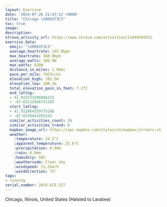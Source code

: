 ```yaml
---
layout: Exercise
date: '2024-07-26 21:47:12 +0000'
title: "Chicago \U0001F3C3"
toc: true
image:
description:
strava_activity_url: https://www.strava.com/activities/11994569251
exercise_data:
  emoji: "\U0001F3C3"
  average_heartrate: 145.0bpm
  max_heartrate: 160.0bpm
  average_watts: 300.9W
  max_watts: 426W
  distance_in_miles: 1.99mi
  pace_per_mile: 7m53s/mi
  elevation_high: 182.5m
  elevation_low: 180.3m
  total_elevation_gain_in_feet: 7.2ft
  end_latlng:
  - 41.913733296096325
  - -87.65112946741283
  start_latlng:
  - 41.912464359775186
  - -87.6530441455543
  similar_activities_count: 26
  similar_activities_trend: 0
  mapbox_image_url: https://api.mapbox.com/styles/v1/mapbox/streets-v11/static/path-5+787af2-1.0(ygy~Fxk~uO%3FgBBcACiBBmCCiBCq%40ECMAEM%3FK%3FiCOoXCUGEq%40Di%40%40KECKEaSGu%40KcEIq%40A_%40B%7BFIiG%3FmJEr%40BjF%3FnEHrKJjAFxDD%60AJjSBb%40DFDBrAENBBHJtYBj%40BHHHD%60%40BrC),pin-s-s+e5b22e(-87.65133,41.91373),pin-s-f+89ae00(-87.64922000000006,41.913750000000014)/auto/800x800?access_token=pk.eyJ1Ijoiam9zaGJlY2ttYW4iLCJhIjoiY205eWR2aDd1MWZ6djJrbXc4a3M0bWZleiJ9.XiG9OWkNcZk2QzjJbxLB4A
  weather:
    :temperature: 24.2°C
    :apparent_temperature: 25.6°C
    :precipitation: 0.0mm
    :rain: 0.0mm
    :humidity: 58%
    :weathercode: Clear sky
    :windspeed: 11.2km/h
    :winddirection: 75°
tags:
- running
serial_number: 2024.ECE.227
---
```

Chicago, Illinois, United States (Halsted to Larabee)
